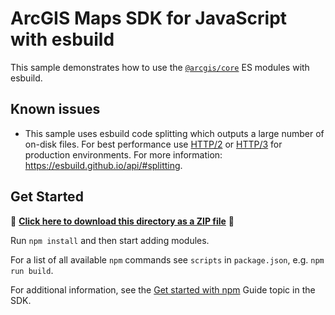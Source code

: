 # ArcGIS Maps SDK for JavaScript with esbuild

This sample demonstrates how to use the [`@arcgis/core`](https://www.npmjs.com/package/@arcgis/core) ES modules with esbuild.

## Known issues

- This sample uses esbuild code splitting which outputs a large number of on-disk files. For best performance use [HTTP/2](https://developer.mozilla.org/en-US/docs/Glossary/HTTP_2) or [HTTP/3](https://developer.mozilla.org/en-US/docs/Glossary/HTTP_3) for production environments. For more information: https://esbuild.github.io/api/#splitting.

## Get Started

📁 **[Click here to download this directory as a ZIP file](https://esri.github.io/jsapi-resources/zips/core-sample-esbuild.zip)** 📁

Run `npm install` and then start adding modules.

For a list of all available `npm` commands see `scripts` in `package.json`, e.g. `npm run build`.

For additional information, see the [Get started with npm](https://developers.arcgis.com/javascript/latest/get-started-npm/#api) Guide topic in the SDK.

